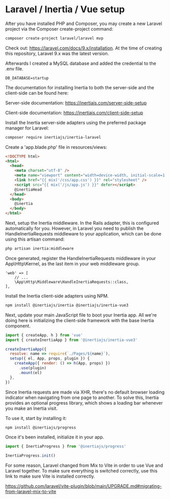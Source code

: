 # Laravel / Inertia / Vue setup

After you have installed PHP and Composer, you may create a new Laravel project via the Composer create-project command:

```bash
composer create-project laravel/laravel mvp
```

Check out: https://laravel.com/docs/9.x/installation. At the time of creating this repository, Laravel 9.x was the latest version.

Afterwards I created a MySQL database and added the credential to the .env file.

```
DB_DATABASE=startup
```

The documentation for installing Inertia to both the server-side and the client-side can be found here:

Server-side documentation: https://inertiajs.com/server-side-setup

Client-side documentation: https://inertiajs.com/client-side-setup

Install the Inertia server-side adapters using the preferred package manager for Laravel:

```bash
composer require inertiajs/inertia-laravel
```

Create a 'app.blade.php' file in resources/views:

```html
<!DOCTYPE html>
<html>
  <head>
    <meta charset="utf-8" />
    <meta name="viewport" content="width=device-width, initial-scale=1.0, maximum-scale=1.0" />
    <link href="{{ mix('/css/app.css') }}" rel="stylesheet" />
    <script src="{{ mix('/js/app.js') }}" defer></script>
    @inertiaHead
  </head>
  <body>
    @inertia
  </body>
</html>
```

Next, setup the Inertia middleware. In the Rails adapter, this is configured automatically for you. 
However, in Laravel you need to publish the HandleInertiaRequests middleware to your application, 
which can be done using this artisan command:

```bash
php artisan inertia:middleware
```

Once generated, register the HandleInertiaRequests middleware in your 
App\Http\Kernel, as the last item in your web middleware group.

```injectablephp
'web' => [
    // ...
    \App\Http\Middleware\HandleInertiaRequests::class,
],
```

Install the Inertia client-side adapters using NPM.

```bash
npm install @inertiajs/inertia @inertiajs/inertia-vue3
```

Next, update your main JavaScript file to boot your Inertia app. 
All we're doing here is initializing the client-side framework with the 
base Inertia component.

```javascript
import { createApp, h } from 'vue'
import { createInertiaApp } from '@inertiajs/inertia-vue3'

createInertiaApp({
  resolve: name => require(`./Pages/${name}`),
  setup({ el, App, props, plugin }) {
    createApp({ render: () => h(App, props) })
      .use(plugin)
      .mount(el)
  },
})
```

Since Inertia requests are made via XHR, there's no default browser 
loading indicator when navigating from one page to another. 
To solve this, Inertia provides an optional progress library, 
which shows a loading bar whenever you make an Inertia visit.

To use it, start by installing it:

```bash
npm install @inertiajs/progress
```

Once it's been installed, initialize it in your app.

```javascript
import { InertiaProgress } from '@inertiajs/progress'

InertiaProgress.init()
```

For some reason, Laravel changed from Mix to Vite in order to use Vue and Laravel together.
To make sure everything is switched correctly, use this link to make sure Vite is installed correctly.

https://github.com/laravel/vite-plugin/blob/main/UPGRADE.md#migrating-from-laravel-mix-to-vite





